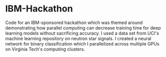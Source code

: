 # IBM-Hackathon
Code for an IBM-sponsored hackathon which was themed around demonstrating how parallel computing can decrease training time for deep learning models without sacrificing accuracy. I used a data set from UCI's machine learning repository on neutron star signals. I created a neural network for binary classification which I parallelized across multiple GPUs on Virginia Tech's computing clusters.
